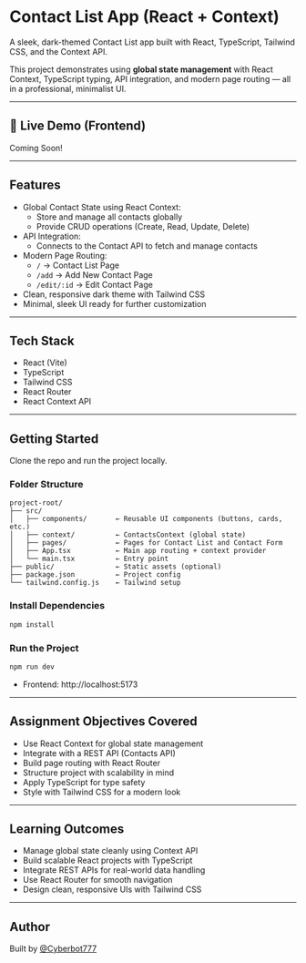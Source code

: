 # Contact List App (React + Context)

A sleek, dark-themed Contact List app built with React, TypeScript, Tailwind CSS, and the Context API.

This project demonstrates using **global state management** with React Context, TypeScript typing, API integration, and modern page routing — all in a professional, minimalist UI.

---

## 🔗 Live Demo (Frontend)

Coming Soon!

---

## Features

- Global Contact State using React Context:
  - Store and manage all contacts globally
  - Provide CRUD operations (Create, Read, Update, Delete)
- API Integration:
  - Connects to the Contact API to fetch and manage contacts
- Modern Page Routing:
  - `/` → Contact List Page
  - `/add` → Add New Contact Page
  - `/edit/:id` → Edit Contact Page
- Clean, responsive dark theme with Tailwind CSS
- Minimal, sleek UI ready for further customization

---

## Tech Stack

- React (Vite)
- TypeScript
- Tailwind CSS
- React Router
- React Context API

---

## Getting Started

Clone the repo and run the project locally.

### Folder Structure

```
project-root/
├── src/
│   ├── components/       ← Reusable UI components (buttons, cards, etc.)
│   ├── context/          ← ContactsContext (global state)
│   ├── pages/            ← Pages for Contact List and Contact Form
│   ├── App.tsx           ← Main app routing + context provider
│   └── main.tsx          ← Entry point
├── public/               ← Static assets (optional)
├── package.json          ← Project config
└── tailwind.config.js    ← Tailwind setup
```

### Install Dependencies

```bash
npm install
```

### Run the Project

```bash
npm run dev
```

- Frontend: http://localhost:5173

---

## Assignment Objectives Covered

- Use React Context for global state management
- Integrate with a REST API (Contacts API)
- Build page routing with React Router
- Structure project with scalability in mind
- Apply TypeScript for type safety
- Style with Tailwind CSS for a modern look

---

## Learning Outcomes

- Manage global state cleanly using Context API
- Build scalable React projects with TypeScript
- Integrate REST APIs for real-world data handling
- Use React Router for smooth navigation
- Design clean, responsive UIs with Tailwind CSS

---

## Author

Built by [@Cyberbot777](https://github.com/Cyberbot777)